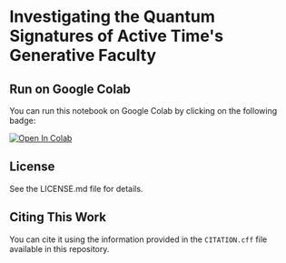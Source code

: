 # Investigating the Quantum Signatures of Active Time's Generative Faculty



## Run on Google Colab

You can run this notebook on Google Colab by clicking on the following badge:

[![Open In Colab](https://colab.research.google.com/assets/colab-badge.svg)](https://colab.research.google.com/drive/1Dot_-0yOwmjRlIOoxAIePbvHjVpOdxtI?usp=sharing)

## License

See the LICENSE.md file for details.

## Citing This Work

You can cite it using the information provided in the `CITATION.cff` file available in this repository.
